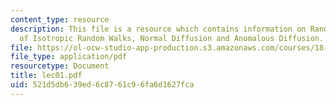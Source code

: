 ```yaml
---
content_type: resource
description: This file is a resource which contains information on Random Walk, Analysis
  of Isotropic Random Walks, Normal Diffusion and Anomalous Diffusion.
file: https://ol-ocw-studio-app-production.s3.amazonaws.com/courses/18-366-random-walks-and-diffusion-fall-2006/521d5db639ed6c8761c96fa6d1627fca_lec01.pdf
file_type: application/pdf
resourcetype: Document
title: lec01.pdf
uid: 521d5db6-39ed-6c87-61c9-6fa6d1627fca
---
```

